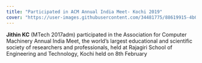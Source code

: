 ```yaml
---
title: "Participated in ACM Annual India Meet- Kochi 2019"
cover: "https://user-images.githubusercontent.com/34481775/88619915-4b0f2680-d0ba-11ea-9f38-aef59eed0468.jpg"
---
```


**Jithin KC** (MTech 2017adm) participated in the Association for Computer Machinery Annual India Meet, the world’s largest educational and scientific society of researchers and professionals, held at Rajagiri School of Engineering and Technology, Kochi held on 8th February